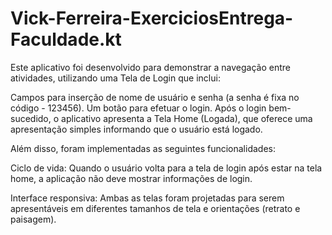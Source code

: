 # Vick-Ferreira-ExerciciosEntrega-Faculdade.kt
Este aplicativo foi desenvolvido para demonstrar a navegação entre atividades, utilizando uma Tela de Login que inclui:

Campos para inserção de nome de usuário e senha (a senha é fixa no código - 123456).
Um botão para efetuar o login.
Após o login bem-sucedido, o aplicativo apresenta a Tela Home (Logada), que oferece uma apresentação simples informando que o usuário está logado.

Além disso, foram implementadas as seguintes funcionalidades:

Ciclo de vida: Quando o usuário volta para a tela de login após estar na tela home, a aplicação não deve mostrar informações de login.

Interface responsiva: Ambas as telas foram projetadas para serem apresentáveis em diferentes tamanhos de tela e orientações (retrato e paisagem).
